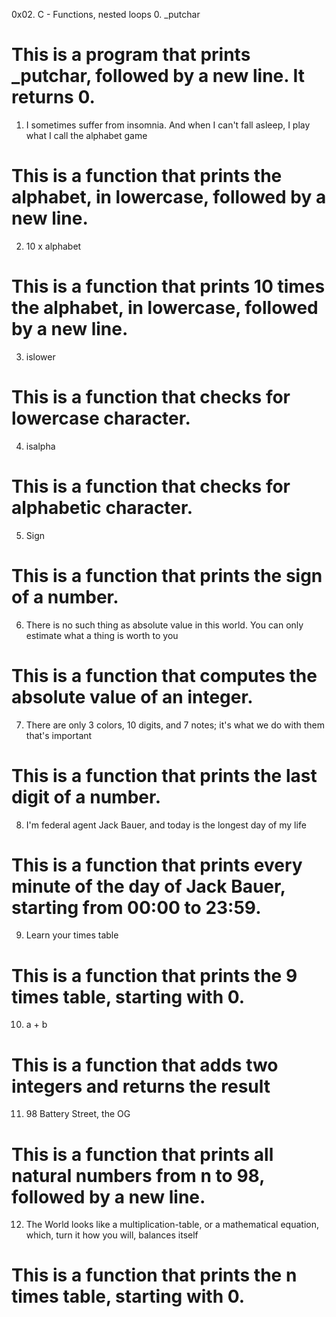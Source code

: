 0x02. C - Functions, nested loops
0. _putchar
# This is a program that prints _putchar, followed by a new line. It returns 0.
1. I sometimes suffer from insomnia. And when I can't fall asleep, I play what I call the alphabet game
# This is a function that prints the alphabet, in lowercase, followed by a new line.
2. 10 x alphabet
# This is a function that prints 10 times the alphabet, in lowercase, followed by a new line.
3. islower
# This is a function that checks for lowercase character.
4. isalpha
# This is  a function that checks for alphabetic character. 
5. Sign
# This is a function that prints the sign of a number.
6. There is no such thing as absolute value in this world. You can only estimate what a thing is worth to you
# This is a function that computes the absolute value of an integer.
7. There are only 3 colors, 10 digits, and 7 notes; it's what we do with them that's important
# This is  a function that prints the last digit of a number.
8. I'm federal agent Jack Bauer, and today is the longest day of my life
# This is a function that prints every minute of the day of Jack Bauer, starting from 00:00 to 23:59.
9. Learn your times table
# This is a function that prints the 9 times table, starting with 0.
10. a + b
# This is a function that adds two integers and returns the result
11. 98 Battery Street, the OG
# This is a function that prints all natural numbers from n to 98, followed by a new line.
12. The World looks like a multiplication-table, or a mathematical equation, which, turn it how you will, balances itself
# This is a function that prints the n times table, starting with 0.




